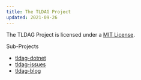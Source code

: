 ```yaml
---
title: The TLDAG Project
updated: 2021-09-26
---
```


The TLDAG Project is licensed under a [MIT License](tldag-license.html).

Sub-Projects
- [tldag-dotnet](tldag-dotnet/)
- [tldag-issues](tldag-issues/)
- [tldag-blog](tldag-blog/)
